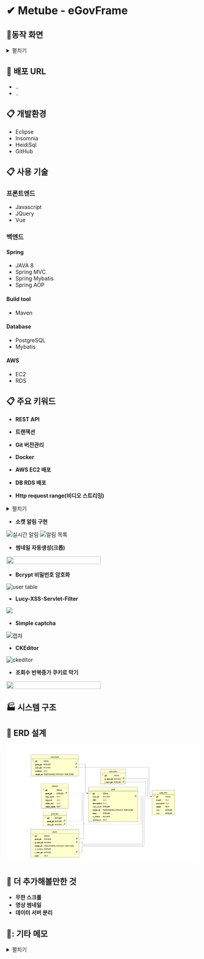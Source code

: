 # ✔ Metube - eGovFrame



## :office:동작 화면
<details markdown="1">
<summary>펼치기</summary>

* **Login Page**
<img src="https://user-images.githubusercontent.com/76906458/130413909-70c5baec-bd5f-424e-94c5-c509f71f1df6.PNG" width="60%" height="60%"/>

* **Main Page**
<img src="https://user-images.githubusercontent.com/76906458/130545155-aaab45af-0388-448d-a948-67b6ad966bbf.PNG"/>

* **Detail Post**
<img src="https://user-images.githubusercontent.com/76906458/130413915-9b6c469a-5024-4d05-a95f-30c2aff4d957.PNG"/>

* **Create Post**
<img src="https://user-images.githubusercontent.com/76906458/130413988-a1022f56-4cf2-42fc-90b3-782bdac35e71.PNG"/>


</details>

## :link: 배포 URL
* ..
* ..

## :clipboard: 개발환경
* Eclipse
* Insomnia
* HeidiSql
* GitHub

## :clipboard: 사용 기술

### 프론트엔드
* Javascript
* JQuery
* Vue

### 백엔드
#### Spring
* JAVA 8
* Spring MVC
* Spring Mybatis
* Spring AOP

#### Build tool
* Maven

#### Database
* PostgreSQL
* Mybatis

#### AWS
* EC2
* RDS

## :clipboard: 주요 키워드
* **REST API**
* **트랜잭션**
* **Git 버전관리**
* **Docker**
* **AWS EC2 배포**
* **DB RDS 배포**

* **Http request range(비디오 스트리밍)**
<details markdown="1">
&nbsp;&nbsp;&nbsp;<summary>펼치기</summary>

<img src="https://user-images.githubusercontent.com/76906458/130545397-12016392-ab0e-42a9-a4bc-f147091250c5.gif" width="60%" height="60%"/>

과도한 트래픽 방지
동영상 파일이 클경우 로딩이 덜되어도 재생가능

request 헤더에서 range를 읽고
시작 위치를 지정해주고 range 범위만큼 전송 내용을 넣는다

8kb로 잘라서 파일의 크기가 크더라도 문제가 되지않게 만들었다

</details>

* **소켓 알림 구현**

![실시간 알림](https://user-images.githubusercontent.com/76906458/130413923-5875410f-3ccc-4f4f-a078-d4889537fbfa.gif)
![알림 목록](https://user-images.githubusercontent.com/76906458/130413966-df17f542-c88c-44eb-a984-16704b27516a.gif)


* **썸네일 자동생성(크롭)**

<img src="https://user-images.githubusercontent.com/76906458/130545161-b2db0ea5-260a-4bbb-a755-f816712e46f1.PNG" width="70%" height="70%"/>


* **Bcrypt 비밀번호 암호화**

![user table](https://user-images.githubusercontent.com/76906458/130413904-b62114d5-dd23-484e-8f3d-719337cf4bd1.PNG)


* **Lucy-XSS-Servlet-Filter**

<img src="https://user-images.githubusercontent.com/76906458/130905525-29a12da6-e854-43a3-a0c4-e23c16781879.PNG" />


* **Simple captcha**

![캡챠](https://user-images.githubusercontent.com/76906458/130418765-99a31e8b-9621-46e6-9c7d-4a297d5c878c.PNG)


* **CKEditor**

![ckeditor](https://user-images.githubusercontent.com/76906458/130413853-fb088b0d-dbb6-43eb-a358-d839f38ab457.PNG)


* **조회수 반복증가 쿠키로 막기**

<img src="https://user-images.githubusercontent.com/76906458/130413990-e3a7d394-feb6-4898-83be-23e5e28bb28b.gif" width="70%" height="70%"/>


## :factory: 시스템 구조

## :link: ERD 설계
![Metube ERD](erd.PNG)

## :link: 더 추가해볼만한 것
* **무한 스크롤**
* **영상 썸네일**
* **데이터 서버 분리**


## 📝: 기타 메모
<details markdown="1">
<summary>펼치기</summary>

**subscribe**<br>
p_user_pk : parents_user_pk<br>
c_user_pk: child_user_pk<br>

**role**<br>
1 = 게스트<br>
2 = user<br>
3 = admin<br>

**kind**<br>
1 커뮤 게시판<br>
2 자유 게시판 (user, admin)<br>
3 공지 게시판 (admin만)<br>

**is_delete**<br>
0 정상<br>
1 삭제<br>

**lock**<br>
0 정상<br>
1 잠금<br>


</details>
